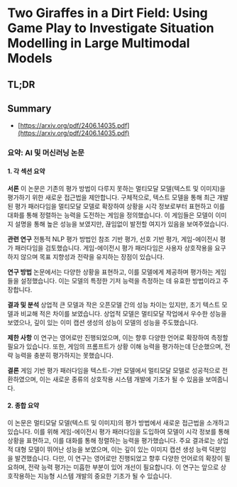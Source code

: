 # Two Giraffes in a Dirt Field: Using Game Play to Investigate Situation Modelling in Large Multimodal Models
## TL;DR
## Summary
- [https://arxiv.org/pdf/2406.14035.pdf](https://arxiv.org/pdf/2406.14035.pdf)

### 요약: AI 및 머신러닝 논문

#### 1. 각 섹션 요약

**서론**
이 논문은 기존의 평가 방법이 다루지 못하는 멀티모달 모델(텍스트 및 이미지)을 평가하기 위한 새로운 접근법을 제안합니다. 구체적으로, 텍스트 모델을 통해 최근 개발된 평가 패러다임을 멀티모달 모델로 확장하여 상황을 시각 정보로부터 표현하고 이를 대화를 통해 정렬하는 능력을 도전하는 게임을 정의했습니다. 이 게임들은 모델이 이미지 설명을 통해 높은 성능을 보였지만, 끊임없이 발전할 여지가 있음을 보여주었습니다.

**관련 연구**
전통적 NLP 평가 방법인 참조 기반 평가, 선호 기반 평가, 게임-에이전시 평가 패러다임을 검토했습니다. 게임-에이전시 평가 패러다임은 사용자 상호작용을 요구하지 않으며 목표 지향성과 전략을 유지하는 장점이 있습니다.

**연구 방법**
논문에서는 다양한 상황을 표현하고, 이를 모델에게 제공하며 평가하는 게임들을 설정했습니다. 이는 모델의 특정한 기저 능력을 측정하는 데 유효한 방법이라고 주장합니다.

**결과 및 분석**
상업적 큰 모델과 작은 오픈모델 간의 성능 차이는 있지만, 초기 텍스트 모델과 비교해 적은 차이를 보였습니다. 상업적 모델은 멀티모달 작업에서 우수한 성능을 보였으나, 깊이 있는 이미 캡션 생성의 성능이 모델의 성능을 주도했습니다.

**제한 사항**
이 연구는 영어로만 진행되었으며, 이는 향후 다양한 언어로 확장하여 측정할 필요가 있습니다. 또한, 게임의 프롬프트가 상황 이해 능력을 평가하는데 단순했으며, 전략 능력을 충분히 평가하지는 못했습니다.

**결론**
게임 기반 평가 패러다임을 텍스트-기반 모델에서 멀티모달 모델로 성공적으로 전환하였으며, 이는 새로운 종류의 상호작용 시스템 개발에 기초가 될 수 있음을 보여줍니다.

#### 2. 종합 요약

이 논문은 멀티모달 모델(텍스트 및 이미지)의 평가 방법에서 새로운 접근법을 소개하고 있습니다. 이를 위해 게임-에이전시 평가 패러다임을 도입하여 모델이 시각 정보를 통해 상황을 표현하고, 이를 대화를 통해 정렬하는 능력을 평가했습니다. 주요 결과로는 상업적 대형 모델이 뛰어난 성능을 보였으며, 이는 깊이 있는 이미지 캡션 생성 능력 덕분임을 발견했습니다. 다만, 이 연구는 영어로만 진행되었고 향후 다양한 언어로의 확장이 필요하며, 전략 능력 평가는 미흡한 부분이 있어 개선이 필요합니다. 이 연구는 앞으로 상호작용하는 지능형 시스템 개발의 중요한 기초가 될 수 있습니다. 